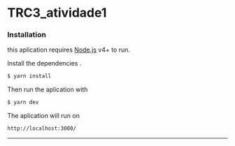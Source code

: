 # TRC3_atividade1

### Installation

this aplication requires [Node.js](https://nodejs.org/) v4+ to run.

Install the dependencies .

```sh
$ yarn install 
```

Then run the aplication with 

```sh
$ yarn dev
```

The aplication will run on 

```sh
http://localhost:3000/
```

----

 
